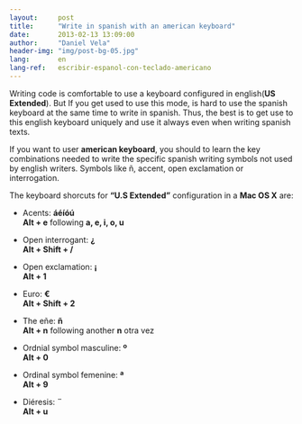 ```yaml
---
layout:     post
title:      "Write in spanish with an american keyboard"
date:       2013-02-13 13:09:00
author:     "Daniel Vela"
header-img: "img/post-bg-05.jpg"
lang:       en
lang-ref:   escribir-espanol-con-teclado-americano
---
```



Writing code is comfortable to use a keyboard configured in english(**US Extended**). But If you get used to use this mode, is hard to use the spanish keyboard at the same time to write in spanish. Thus, the best is to get use to this english keyboard uniquely and use it always even when writing spanish texts.

If you want to user **american keyboard**, you should to learn the key combinations needed to write the specific spanish writing symbols not used by english writers. Symbols like ñ, accent, open exclamation or interrogation.

The keyboard shorcuts for **“U.S Extended”** configuration in a **Mac OS X** are:

* Acents: **áéíóú**    
**Alt + e** following **a, e, i, o, u**

* Open interrogant: **¿**    
**Alt + Shift + /**

* Open exclamation: **¡**    
**Alt + 1**

* Euro: **€**    
**Alt + Shift + 2**

* The eñe: **ñ**    
**Alt + n** following another **n** otra vez

* Ordnial symbol masculine: **º**    
**Alt + 0**

* Ordinal symbol femenine: **ª**    
**Alt + 9**

* Diéresis: **¨**    
**Alt + u**


